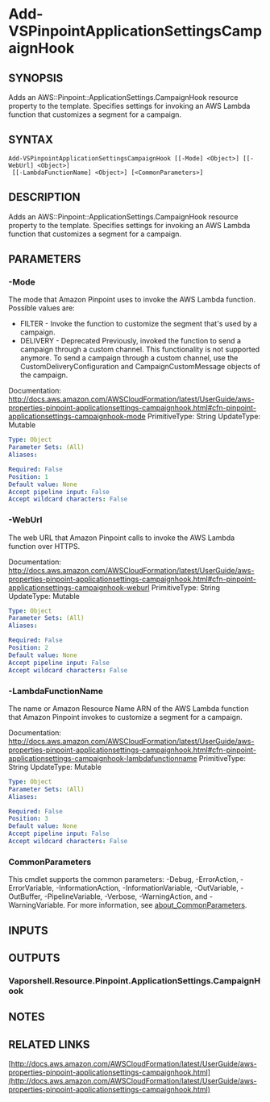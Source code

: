 # Add-VSPinpointApplicationSettingsCampaignHook

## SYNOPSIS
Adds an AWS::Pinpoint::ApplicationSettings.CampaignHook resource property to the template.
Specifies settings for invoking an AWS Lambda function that customizes a segment for a campaign.

## SYNTAX

```
Add-VSPinpointApplicationSettingsCampaignHook [[-Mode] <Object>] [[-WebUrl] <Object>]
 [[-LambdaFunctionName] <Object>] [<CommonParameters>]
```

## DESCRIPTION
Adds an AWS::Pinpoint::ApplicationSettings.CampaignHook resource property to the template.
Specifies settings for invoking an AWS Lambda function that customizes a segment for a campaign.

## PARAMETERS

### -Mode
The mode that Amazon Pinpoint uses to invoke the AWS Lambda function.
Possible values are:
+  FILTER - Invoke the function to customize the segment that's used by a campaign.
+  DELIVERY - Deprecated Previously, invoked the function to send a campaign through a custom channel.
This functionality is not supported anymore.
To send a campaign through a custom channel, use the CustomDeliveryConfiguration and CampaignCustomMessage objects of the campaign.

Documentation: http://docs.aws.amazon.com/AWSCloudFormation/latest/UserGuide/aws-properties-pinpoint-applicationsettings-campaignhook.html#cfn-pinpoint-applicationsettings-campaignhook-mode
PrimitiveType: String
UpdateType: Mutable

```yaml
Type: Object
Parameter Sets: (All)
Aliases:

Required: False
Position: 1
Default value: None
Accept pipeline input: False
Accept wildcard characters: False
```

### -WebUrl
The web URL that Amazon Pinpoint calls to invoke the AWS Lambda function over HTTPS.

Documentation: http://docs.aws.amazon.com/AWSCloudFormation/latest/UserGuide/aws-properties-pinpoint-applicationsettings-campaignhook.html#cfn-pinpoint-applicationsettings-campaignhook-weburl
PrimitiveType: String
UpdateType: Mutable

```yaml
Type: Object
Parameter Sets: (All)
Aliases:

Required: False
Position: 2
Default value: None
Accept pipeline input: False
Accept wildcard characters: False
```

### -LambdaFunctionName
The name or Amazon Resource Name ARN of the AWS Lambda function that Amazon Pinpoint invokes to customize a segment for a campaign.

Documentation: http://docs.aws.amazon.com/AWSCloudFormation/latest/UserGuide/aws-properties-pinpoint-applicationsettings-campaignhook.html#cfn-pinpoint-applicationsettings-campaignhook-lambdafunctionname
PrimitiveType: String
UpdateType: Mutable

```yaml
Type: Object
Parameter Sets: (All)
Aliases:

Required: False
Position: 3
Default value: None
Accept pipeline input: False
Accept wildcard characters: False
```

### CommonParameters
This cmdlet supports the common parameters: -Debug, -ErrorAction, -ErrorVariable, -InformationAction, -InformationVariable, -OutVariable, -OutBuffer, -PipelineVariable, -Verbose, -WarningAction, and -WarningVariable. For more information, see [about_CommonParameters](http://go.microsoft.com/fwlink/?LinkID=113216).

## INPUTS

## OUTPUTS

### Vaporshell.Resource.Pinpoint.ApplicationSettings.CampaignHook
## NOTES

## RELATED LINKS

[http://docs.aws.amazon.com/AWSCloudFormation/latest/UserGuide/aws-properties-pinpoint-applicationsettings-campaignhook.html](http://docs.aws.amazon.com/AWSCloudFormation/latest/UserGuide/aws-properties-pinpoint-applicationsettings-campaignhook.html)

